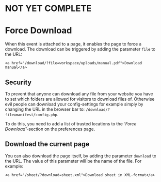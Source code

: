 # NOT YET COMPLETE #

# Force Download #

When this event is attached to a page, it enables the page to force a download. The download can be triggered by adding the parameter `file` to the URL:

	<a href="/download/?file=workspace/uploads/manual.pdf">Download manual</a>

## Security ##

To prevent that anyone can download any file from your website you have to set which folders are allowed for visitors to download files of. Otherwise evil people can download your config-settings for example simply by changing the URL in the browser bar to: `/download/?file=manifest/config.php`.

To do this, you need to add a list of trusted locations to the _'Force Download'_-section on the preferences page.

## Download the current page ##

You can also download the page itself, by adding the parameter `download` to the URL. The value of this parameter will be the name of the file. For example:

	<a href="/sheet/?download=sheet.xml">Download sheet in XML-format</a>
